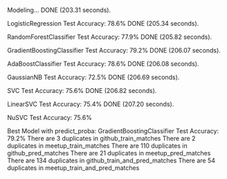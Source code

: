 Modeling...              DONE (203.31 seconds).

LogisticRegression
 Test Accuracy: 78.6%
DONE (205.34 seconds).

RandomForestClassifier
 Test Accuracy: 77.9%
DONE (205.82 seconds).

GradientBoostingClassifier
 Test Accuracy: 79.2%
DONE (206.07 seconds).

AdaBoostClassifier
 Test Accuracy: 78.6%
DONE (206.08 seconds).

GaussianNB
 Test Accuracy: 72.5%
DONE (206.69 seconds).

SVC
 Test Accuracy: 75.6%
DONE (206.82 seconds).

LinearSVC
 Test Accuracy: 75.4%
DONE (207.20 seconds).

NuSVC
 Test Accuracy: 75.6%


Best Model with predict_proba: GradientBoostingClassifier
Test Accuracy: 79.2%
There are 3 duplicates in github_train_matches
There are 2 duplicates in meetup_train_matches
There are 110 duplicates in github_pred_matches
There are 21 duplicates in meetup_pred_matches
There are 134 duplicates in github_train_and_pred_matches
There are 54 duplicates in meetup_train_and_pred_matches
